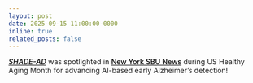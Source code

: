 ```yaml
---
layout: post
date: 2025-09-15 11:00:00-0000
inline: true
related_posts: false
---
```


<em><a href="https://dl.acm.org/doi/abs/10.1145/3715014.3722062" style="font-weight: 500; color: black;">SHADE-AD</a></em> was spotlighted in <a href="https://news.stonybrook.edu/university/stony-brook-researchers-use-ai-to-advance-alzheimers-detection/" style="font-weight: 500; color: black;">New York SBU News</a> during US Healthy Aging Month for advancing AI-based early Alzheimer’s detection!